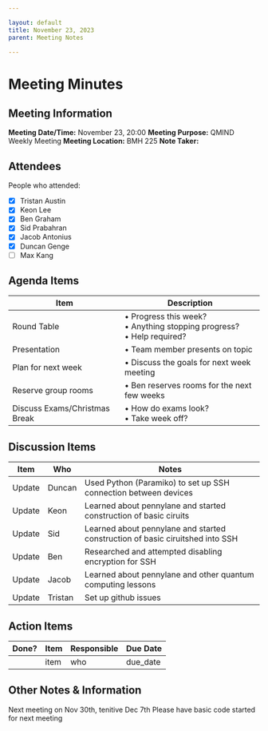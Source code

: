 ```yaml
---

layout: default
title: November 23, 2023
parent: Meeting Notes

---
```



# Meeting Minutes
## Meeting Information
**Meeting Date/Time:** November 23, 20:00
**Meeting Purpose:** QMIND Weekly Meeting
**Meeting Location:** BMH 225
**Note Taker:** 

## Attendees
People who attended: 
- [x] Tristan Austin
- [x] Keon Lee
- [x] Ben Graham
- [x] Sid Prabahran
- [x] Jacob Antonius
- [x] Duncan Genge
- [ ] Max Kang 

## Agenda Items

Item | Description
---- | ----
Round Table | • Progress this week?<br>• Anything stopping progress?<br>• Help required?
Presentation | • Team member presents on topic 
Plan for next week | • Discuss the goals for next week meeting
Reserve group rooms | • Ben reserves rooms for the next few weeks
Discuss Exams/Christmas Break | • How do exams look?<br>• Take week off?

## Discussion Items

Item | Who | Notes |
---- | ---- | ---- |
Update | Duncan | Used Python (Paramiko) to set up SSH connection between devices|
Update | Keon| Learned about pennylane and started construction of basic ciruits
Update |Sid |Learned about pennylane and started construction of basic ciruitshed into SSH
Update | Ben|Researched and attempted disabling encryption for SSH
Update | Jacob|Learned about pennylane and other quantum computing lessons
Update| Tristan|Set up github issues



## Action Items

| Done? | Item | Responsible | Due Date |
| ---- | ---- | ---- | ---- |
| | item | who | due_date |



## Other Notes & Information
Next meeting on Nov 30th, tenitive Dec 7th
Please have basic code started for next meeting
